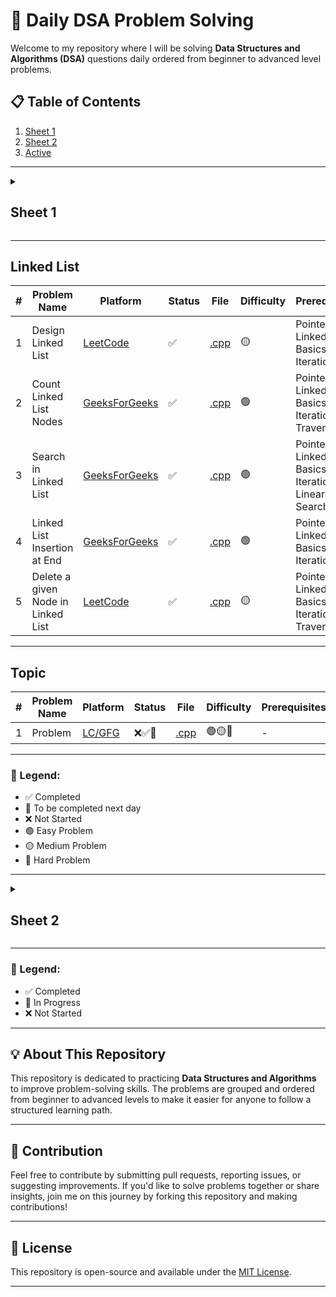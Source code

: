 # 🚀 Daily DSA Problem Solving

Welcome to my repository where I will be solving **Data Structures and Algorithms (DSA)** questions daily ordered from beginner to advanced level problems.

## 📋 Table of Contents

1. [Sheet 1](#sheet-1)
2. [Sheet 2](#sheet-2)
9. [Active](#linked-list)

---

<details id="sheet-1">
  <summary><h2>Sheet 1</h2></summary>

  ## 📋 Table of Contents

1. [Basic Maths](#basic-maths)
2. [Recursion](#recursion)
3. [Two Pointers](#two-pointers)
4. [Sorting](#sorting)
5. [Algorithms and Techniques](#algorithms-and-techniques)
6. [Hashing](#hashing)
7. [Binary Search](#binary-search)
8. [Arrays](#arrays)
9. [Strings](#strings)
  
  ## Basic Maths

| **#** | **Problem Name**                      | **Platform**                                                                                                                                            | **Status** | **File**                                                        | **Difficulty** | **Prerequisites**                                                                        |
| ----- | ------------------------------------- | ------------------------------------------------------------------------------------------------------------------------------------------------------- | ---------- | --------------------------------------------------------------- | -------------- | ---------------------------------------------------------------------------------------- |
| 1     | Number of factors                     | [GeeksForGeeks](https://www.geeksforgeeks.org/problems/number-of-factors1435/1?itm_source=geeksforgeeks&itm_medium=article&itm_campaign=practice_card)  | ✅         | [.cpp](./daily-problems-day-36/_119_numbers_of_factors.cpp)                    | 🟢             | Loops, Divisors, Square roots                                                            |
| 2     | Perfect Number                        | [LeetCode](https://leetcode.com/problems/perfect-number/)                                                                                               | ✅         | [.cpp](./daily-problems-day-36/_120_perfect_number.cpp)                        | 🟢             | Divisors, Sum of factors, Loops                                                          |
| 3     | Three Divisors                        | [LeetCode](https://leetcode.com/problems/three-divisors/description/)                                                                                   | ✅         | [.cpp](./daily-problems-day-36/_121_three_divisors.cpp)                        | 🟢             | Prime numbers, Perfect squares, Divisors                                                 |
| 4     | Four Divisors                         | [LeetCode](https://leetcode.com/problems/four-divisors/description/)                                                                                    | ✅         | [.cpp](./daily-problems-day-36/_122_four_divisors.cpp)                         | 🟡             | Divisors, Efficient looping techniques, Sum of numbers                                   |
| 5     | Armstrong Number                      | [GeeksForGeeks](https://www.geeksforgeeks.org/problems/armstrong-numbers2727/1)                                                                         | ✅         | [.cpp](./daily-problems-day-36/_123_armstrong_number.cpp)                      | 🟢             | Number manipulation, Digit extraction, Loops                                             |
| 6     | Palindrome Number                     | [LeetCode](https://leetcode.com/problems/palindrome-number/description/)                                                                                | ✅         | [.cpp](./daily-problems-day-37/_124_palindrome_number.cpp)                     | 🟢             | Loops, Conditionals, Integer Operations (% And /), Overflow Handling                     |
| 7     | Valid Palindrome                      | [LeetCode](https://leetcode.com/problems/valid-palindrome/description/)                                                                                 | ✅         | [.cpp](./daily-problems-day-37/_125_valid_palindrome.cpp)                      | 🟢             | String Manipulation, Two-Pointer Technique, Isalnum, Tolower                             |
| 8     | Prime Number                          | [GeeksForGeeks](https://www.geeksforgeeks.org/problems/prime-number2314/1?itm_source=geeksforgeeks&itm_medium=article&itm_campaign=practice_card)       | ✅         | [.cpp](./daily-problems-day-37/_126_prime_number.cpp)                          | 🟢             | Mathematics, Prime Number Logic, Square Root Optimization                                |
| 9     | Count Primes                          | [LeetCode](https://leetcode.com/problems/count-primes/description/)                                                                                     | ✅         | [.cpp](./daily-problems-day-37/_127_count_primes.cpp)                          | 🟡             | Sieve Of Eratosthenes, Boolean Arrays, Loops                                             |
| 10    | Count Digits                          | [GeeksForGeeks](https://www.geeksforgeeks.org/problems/count-digits5716/0)                                                                              | ✅         | [.cpp](./daily-problems-day-37/_128_count_digits.cpp)                          | 🟢             | Modulo, Digit Extraction, Loops                                                          |
| 11    | Count the Digits That Divide a Number | [LeetCode](https://leetcode.com/problems/count-the-digits-that-divide-a-number/description/)                                                            | ✅         | [.cpp](./daily-problems-day-37/_129_count_the_digits_that_divide_a_number.cpp) | 🟢             | Modulo, Digit Extraction, Loops                                                          |
| 12    | GCD of two number                     | [GeeksForGeeks](https://www.geeksforgeeks.org/problems/gcd-of-two-numbers3459/1?itm_source=geeksforgeeks&itm_medium=article&itm_campaign=practice_card) | ✅         | [.cpp](./daily-problems-day-38/_131_gcd_of_two_numbers.cpp)                    | 🟢             | Euclidean Algorithm, Basic Math (division and modulus), Iterative Loops                  |
| 13    | LCM and GCD                           | [GeeksForGeeks](https://www.geeksforgeeks.org/problems/lcm-and-gcd4516/1?itm_source=geeksforgeeks&itm_medium=article&itm_campaign=practice_card)        | ✅         | [.cpp](./daily-problems-day-38/_130_lcm_and_gcd.cpp)                           | 🟢             | Euclidean Algorithm, Relation Between LCM and GCD, Basic Math (multiplication, division) |
| 14    | Find Greatest Common Divisor of Array | [LeetCode](https://leetcode.com/problems/find-greatest-common-divisor-of-array/description/)                                                            | ✅         | [.cpp](./daily-problems-day-38/_132_find_greatest_common_divisor_of_array.cpp) | 🟢             | Array Traversal, Euclidean Algorithm, Basic Math (min, max, division, modulus)           |
| 15    | Reverse Integer                       | [LeetCode](https://leetcode.com/problems/reverse-integer/)                                                                                              | ✅         | [.cpp](./daily-problems-day-38/_133_reverse_integer.cpp)                       | 🟡             | Modulus for Digit Extraction, Handling Integer Overflow, Iterative Loops                 |

---

## Recursion

| **#** | **Problem Name**                   | **Platform**                                                                                                                                                                                                                  | **Status** | **File**                                                   | **Difficulty** | **Prerequisites**                                      |
| ----- | ---------------------------------- | ----------------------------------------------------------------------------------------------------------------------------------------------------------------------------------------------------------------------------- | ---------- | ---------------------------------------------------------- | -------------- | ------------------------------------------------------ |
| 1     | Print 1 To N Without Loop          | [GeeksForGeeks](https://www.geeksforgeeks.org/problems/print-1-to-n-without-using-loops-1587115620/1)                                                                                                                         | ✅         | [.cpp](./daily-problems-day-39/_134_print_1_to_n.cpp)                     | 🟢             | Recursion                                              |
| 2     | Print N to 1 without loop          | [GeeksForGeeks](https://www.geeksforgeeks.org/problems/print-n-to-1-without-loop/1?utm_source=youtube&utm_medium=collab_striver_ytdescription&utm_campaign=print-n-to-1-without-loop)                                         | ✅         | [.cpp](./daily-problems-day-39/_135_print_n_to_1.cpp)                     | 🟢             | Recursion                                              |
| 3     | Print GFG n times                  | [GeeksForGeeks](https://www.geeksforgeeks.org/problems/print-gfg-n-times/1?utm_source=youtube&utm_medium=collab_striver_ytdescription&utm_campaign=print-gfg-n-times)                                                         | ✅         | [.cpp](./daily-problems-day-39/_136_print_gfg_n_times.cpp)                | 🟢             | Recursion                                              |
| 4     | Sum of first n terms               | [GeeksForGeeks](https://www.geeksforgeeks.org/problems/sum-of-first-n-terms5843/1)                                                                                                                                            | ✅         | [.cpp](./daily-problems-day-39/_137_sum_of_first_n_terms.cpp)             | 🟢             | Recursion, Arithmetic operations (like exponentiation) |
| 5     | Factorials Less than or Equal to n | [GeeksForGeeks](https://www.geeksforgeeks.org/problems/find-all-factorial-numbers-less-than-or-equal-to-n3548/0?problemType=functional&difficulty%255B%255D=-1&page=1&query=problemTypefunctionaldifficulty%255B%255D-1page1) | ✅         | [.cpp](./daily-problems-day-39/_138_factorials_less_than_or_equal_to.cpp) | 🟢             | Recursion, Factorial calculations                      |
| 6     | Reverse an Array                   | [GeeksForGeeks](https://www.geeksforgeeks.org/problems/reverse-an-array/0)                                                                                                                                                    | ✅         | [.cpp](./daily-problems-day-39/_139_reverse_an_array.cpp)                 | 🟢             | Recursion, Arrays                                      |
| 7     | Fibonacci Number                   | [LeetCode](https://leetcode.com/problems/fibonacci-number/description/)                                                                                                                                                       | ✅         | [.cpp](./daily-problems-day-39/_140_fibonacci_number.cpp)                 | 🟢             | Recursion, Understanding of Fibonacci sequence         |

---

## Two Pointers

| **#** | **Problem Name**          | **Platform**                                                                     | **Status** | **File**                                            | **Difficulty** | **Prerequisites**                               |
| ----- | ------------------------- | -------------------------------------------------------------------------------- | ---------- | --------------------------------------------------- | -------------- | ----------------------------------------------- |
| 1     | Reverse String            | [LeetCode](https://leetcode.com/problems/reverse-string/description/)            | ✅         | [.cpp](./daily-problems-day-07/_31_reverse_string.cpp)             | 🟢             | Two Pointers, In-Place Modification             |
| 2     | Move Zeroes               | [LeetCode](https://leetcode.com/problems/move-zeroes/description/)               | ✅         | [.cpp](./daily-problems-day-26/_85_move_all_zeros_to_end.cpp)      | 🟢             | Two Pointers, In-Place Modification             |
| 3     | Valid Palindrome II       | [LeetCode](https://leetcode.com/problems/valid-palindrome-ii/description/)       | ✅         | [.cpp](./daily-problems-day-39/_141_valid_palindrome_ii.cpp)       | 🟢             | Two Pointers, In-Place Modification             |
| 4     | Container With Most Water | [LeetCode](https://leetcode.com/problems/container-with-most-water/description/) | ✅         | [.cpp](./daily-problems-day-40/_142_container_with_most_water.cpp) | 🟡             | Arrays, Two-pointer technique, Greedy algorithm |
| 5     | Sort Colors               | [LeetCode](https://leetcode.com/problems/sort-colors/submissions/)               | ✅         | [.cpp](./daily-problems-day-28/_94_sort_0_1_2.cpp)                 | 🟡             | Two Pointers, In-Place Modification             |
| 6     | Trapping Rain Water       | [LeetCode](https://leetcode.com/problems/trapping-rain-water/description/)       | ✅         | [.cpp](./daily-problems-day-40/_143_trapping_rain_water.cpp)       | 🔴             | Arrays, Two-pointer technique, Greedy algorithm |

---

## Sorting

| **#** | **Problem Name**         | **Platform**                                                             | **Status** | **File**                                           | **Difficulty** | **Prerequisites**                                     |
| ----- | ------------------------ | ------------------------------------------------------------------------ | ---------- | -------------------------------------------------- | -------------- | ----------------------------------------------------- |
| 1     | Bubble Sort              | [GeeksForGeeks](https://www.geeksforgeeks.org/problems/bubble-sort/1)    | ✅         | [.cpp](./daily-problems-day-40/_144_bubble_sort.cpp)              | 🟢             | Arrays, Loops, Sorting basics                         |
| 2     | Insertion Sort           | [GeeksForGeeks](https://www.geeksforgeeks.org/problems/insertion-sort/1) | ✅         | [.cpp](./daily-problems-day-40/_145_insertion_sort.cpp)           | 🟢             | Arrays, Loops, Sorting basics                         |
| 3     | Merge Sort               | [GeeksForGeeks](https://www.geeksforgeeks.org/problems/merge-sort/1)     | ✅         | [.cpp](./daily-problems-day-40/_146_merge_sort.cpp)               | 🟡             | Arrays, Recursion, Divide and Conquer                 |
| 4     | Quick Sort               | [GeeksForGeeks](https://www.geeksforgeeks.org/problems/quick-sort/1)     | ✅         | [.cpp](./daily-problems-day-40/_147_quick_sort.cpp)               | 🔴             | Arrays, Recursion, Divide and Conquer, Sorting basics |
| 5     | Recursive Bubble Sort    | [GeeksForGeeks](https://www.geeksforgeeks.org/problems/bubble-sort/1)    | ✅         | [.cpp](././daily-problems-day-41/_148_recursive_bubble_sort.cpp)  | 🟢             | Arrays, Recursion, Swapping                           |
| 6     | Recursive Insertion Sort | [GeeksForGeeks](https://www.geeksforgeeks.org/problems/insertion-sort/1) | ✅         | [.cpp](./daily-problems-day-41/_149_recursive_insertion_sort.cpp) | 🟢             | Arrays, Recursion, Insertion                          |
| 7     | Selection Sort           | [GeeksForGeeks](https://www.geeksforgeeks.org/problems/selection-sort/1) | ✅         | [.cpp](./daily-problems-day-41/_150_selection_sort.cpp)           | 🟢             | Arrays, Recursion, Swapping                           |

---


## Algorithms and Techniques

| **#** | **Problem Name** | **Platform**       | **Status** | **File**       | **Difficulty** | **Prerequisites** |
| ----- | ---------------- | ------------------ | ---------- | -------------- | -------------- | ----------------- |
|1|Prefix Sum|[GeeksForGeeks](https://www.geeksforgeeks.org/prefix-sum-array-implementation-applications-competitive-programming/)|✅|[.cpp](./algorithms-and-techniques/prefix_sum_array/)|🟢|Arrays, Loops, Basic Mathematics (Addition, Subtraction)|
|2|Fibonacci Sequence|[LeetCode](https://leetcode.com/problems/generate-fibonacci-sequence/description/)|✅|[.cpp](./algorithms-and-techniques/fibonacci_sequence/)|🟢| Recursion, Dynamic Programming, Basic Mathematics (Sequences)|
|3|Boyer-Moore Voting Algorithm|[TopCoder](https://www.topcoder.com/thrive/articles/boyer-moore-majority-vote-algorithm)|✅|[.cpp](./algorithms-and-techniques/boyer_moore_voting_algorithm/)|🟢|Arrays, Loops, Basic Counting Logic|
|4|Euclidean Algorithm|[GeeksForGeeks](https://www.geeksforgeeks.org/euclidean-algorithms-basic-and-extended/)|✅|[.cpp](./algorithms-and-techniques/euclidean_algorithm/)|🟡|Basic Mathematics (Division, Remainder), Recursion|
|5|Sieve of Eratosthenes|[CP-Algorithms](https://cp-algorithms.com/algebra/sieve-of-eratosthenes.html)|❌|[.cpp](./Library/03_Algorithms_and_Techniques)|🟡|Arrays, Loops, Basic Mathematics (Prime Numbers)|
|6|Binomial Coefficients|[GeeksForGeeks](https://www.geeksforgeeks.org/binomial-coefficient-dp-9/)|❌|[.cpp](./Library/03_Algorithms_and_Techniques)|🟡|Combinatorics, Dynamic Programming, Recursion|
|7|In-place Array Modification|[GeeksForGeeks](https://www.geeksforgeeks.org/in-place-algorithm/)|❌|[.cpp](./Library/03_Algorithms_and_Techniques)|🔴|Arrays, Loops, Two-pointer Technique|
|8|Sliding Window|[GeeksForGeeks](https://www.geeksforgeeks.org/window-sliding-technique/)|❌|[.cpp](./Library/03_Algorithms_and_Techniques)|🔴|Arrays, Loops, Two-pointer Technique, Hash Maps (for some variations)|
|9|Floyd's Tortoise and Hare Algorithm|[DEV Community](https://dev.to/alisabaj/floyd-s-tortoise-and-hare-algorithm-finding-a-cycle-in-a-linked-list-39af)|❌|[.cpp](./Library/03_Algorithms_and_Techniques)|🔴|Linked Lists, Two-pointer Technique, Cyclic Detection|
|10|Longest Common Subsequence (LCS)|[GeeksForGeeks](https://www.geeksforgeeks.org/longest-common-subsequence-dp-4/)|❌|[.cpp](./Library/03_Algorithms_and_Techniques)|🔴|Dynamic Programming, Strings, Recursion|

---

## Hashing

| **#** | **Problem Name**                               | **Platform**                                                                                                                                                        | **Status** | **File**                                                     | **Difficulty** | **Prerequisites**                                               |
| ----- | ---------------------------------------------- | ------------------------------------------------------------------------------------------------------------------------------------------------------------------- | ---------- | ------------------------------------------------------------ | -------------- | --------------------------------------------------------------- |
| 1     | Find unique element                            | [GeeksForGeeks](https://www.geeksforgeeks.org/problems/find-unique-element2632/0)                                                                                   | ✅         | [.cpp](./daily-problems-day-42/_152_find_unique_element.cpp)                | 🟢             | Hash maps, Frequency counting, Array traversal, Modulo operator |
| 2     | Sum of Unique Elements                         | [LeetCode](http://leetcode.com/problems/sum-of-unique-elements/description/)                                                                                        | ✅         | [.cpp](./daily-problems-day-42/_153_sum_of_unique_elements.cpp)             | 🟢             | Hash maps, Frequency counting, Array traversal                  |
| 3     | Find the Frequency                             | [GeeksForGeeks](https://www.geeksforgeeks.org/problems/find-the-frequency/1)                                                                                        | ✅         | [.cpp](./daily-problems-day-42/_154_find_the_frequency.cpp)                 | 🟢             | Hash maps, Frequency counting, Array traversal                  |
| 4     | Frequencies in a Limited Array                 | [GeeksForGeeks](https://www.geeksforgeeks.org/problems/frequency-of-array-elements-1587115620/1)                                                                    | ✅         | [.cpp](./daily-problems-day-42/_155_frequencies_in_a_limited_array.cpp)     | 🟢             | Hash maps, Frequency counting, Arrays, Index manipulation       |
| 5     | Check if array contains duplicates             | [GeeksForGeeks](https://www.geeksforgeeks.org/problems/check-if-array-contains-duplicates/1?itm_source=geeksforgeeks&itm_medium=article&itm_campaign=practice_card) | ✅         | [.cpp](./daily-problems-day-42/_156_check_if_array_contains_duplicated.cpp) | 🟢             | Hash sets, Array traversal, Unordered data structures           |
| 6     | Find the Duplicate Number                      | [LeetCode](https://leetcode.com/problems/find-the-duplicate-number/description/)                                                                                    | ✅         | [.cpp](./daily-problems-day-42/_157_find_the_duplicate_number.cpp)          | 🟡             | Hash maps, Frequency counting, Array traversal                  |
| 7     | First Unique Character in a String             | [LeetCode](https://leetcode.com/problems/first-unique-character-in-a-string/description/)                                                                           | ✅         | [.cpp](./daily-problems-day-42/_158_first_unique_character_in_a_string.cpp) | 🟢             | Hash maps, String traversal, Frequency counting                 |
| 8     | Union of Arrays with Duplicates                | [GeeksForGeeks](https://www.geeksforgeeks.org/problems/union-of-two-arrays3538/1?itm_source=geeksforgeeks&itm_medium=article&itm_campaign=practice_card)            | ✅         | [.cpp](./daily-problems-day-42/_159_union_of_arrays_with_duplicates.cpp)    | 🟢             | Hash maps, Hash sets, Array traversal, Set operations           |
| 9     | Intersection of Two Arrays                     | [LeetCode](https://leetcode.com/problems/intersection-of-two-arrays/description/)                                                                                   | ✅         | [.cpp](./daily-problems-day-42/_160_intersection_of_two_arrays.cpp)         | 🟢             | Hash sets, Array traversal, Set operations                      |
| 10    | Two Sum - Pair with Given Sum                  | [GeeksForGeeks](https://www.geeksforgeeks.org/problems/key-pair5616/1?itm_source=geeksforgeeks&itm_medium=article&itm_campaign=practice_cardk)                      | ✅         | [.cpp](./daily-problems-day-43/_161_two_sum.cpp)                                               | 🟢             | Hash Maps, Arrays, Loops, Complement                                                             |
| 11    | Majority Element                               | [LeetCode](https://leetcode.com/problems/majority-element/description/)                                                                                             | ✅         | [.cpp](./daily-problems-day-43/_162_majority_element_n_by_2.cpp)                                               | 🟢             | Hash Maps, Arrays, Loops, Boyer-Moore Voting Algorithm                                                             |
| 12    | K-diff Pairs in an Array                       | [LeetCode](https://leetcode.com/problems/k-diff-pairs-in-an-array/description/)                                                                                     | ✅         | [.cpp](./daily-problems-day-43/_163_k_diff_pairs_in_array.cpp)                                               | 🟡             | Hash Maps, Arrays, Loops                                                            |
| 13    | Missing Number                                 | [LeetCode](https://leetcode.com/problems/missing-number/description/)                                                                                               | ✅         | [.cpp](./daily-problems-day-43/_164_missing_number.cpp)                                               | 🟢             | Hash Maps, Arrays, Loops                                                            |
| 14    | First Repeating Element                        | [GeeksForGeeks](https://www.geeksforgeeks.org/problems/first-repeating-element4018/1)                                                                               | ✅         | [.cpp](./daily-problems-day-43/_165_first_repeating_element.cpp)                                               | 🟢             | Hash Maps, Arrays, Loops                                                             |
| 15    | Valid Anagram                                  | [LeetCode](https://leetcode.com/problems/valid-anagram/description/)                                                                                                | ✅         | [.cpp](./daily-problems-day-43/_166_valid_anagram.cpp)                                               | 🟢             | Hash Maps, Strings, Loops                                                            |
| 16    | Group Anagrams                                 | [LeetCode](https://leetcode.com/problems/group-anagrams/description/)                                                                                               | ✅         | [.cpp](./daily-problems-day-43/_167_group_anagrams.cpp)                                               | 🟡             | Hash Maps, Strings, Sorting, Loops                                                           |
| 17    | Longest Substring Without Repeating Characters | [LeetCode](https://leetcode.com/problems/longest-substring-without-repeating-characters/description/)                                                               | ✅         | [.cpp](./daily-problems-day-43/_168_longest_substring_without_repeating_characters.cpp)                                               | 🟡             | Hash Maps, Strings, Sliding Window Technique, Loops                                                           |

---

## Binary Search

| **#** | **Problem Name**                                        | **Platform**                                                                                                                                                                                                                           | **Status** | **File**                                | **Difficulty** | **Prerequisites**                   |
| ----- | ------------------------------------------------------- | -------------------------------------------------------------------------------------------------------------------------------------------------------------------------------------------------------------------------------------- | ---------- | --------------------------------------- | -------------- | ----------------------------------- |
| 1     | Binary Search                                           | [LeetCode](https://leetcode.com/problems/binary-search/description/k)                                                                                                                                                                  | ✅         | [.cpp](./daily-problems-day-41/_151_binary_search.cpp) | 🟢             | Recursion, Comparisons, Finding mid |
| 2     | Floor in a Sorted Array                                 | [GeeksForGeeks](https://www.geeksforgeeks.org/problems/floor-in-a-sorted-array-1587115620/1?track=DSASP-Searching&amp%253BbatchId=154&utm_source=youtube&utm_medium=collab_striver_ytdescription&utm_campaign=floor-in-a-sorted-array) | ✅         | [.cpp](./daily-problems-day-44/_169_floor_in_a_sorted_array.cpp) | 🟢             | Binary Search, Array Traversal                          |
| 3     | Ceil The Floor                                          | [GeeksForGeeks](https://www.geeksforgeeks.org/problems/ceil-the-floor2802/1?utm_source=youtube&utm_medium=collab_striver_ytdescription&utm_campaign=ceil-the-floor)                                                                    | ✅         | [.cpp](./daily-problems-day-44/_170_ceil_the_floor.cpp)                          | 🟢             | Binary Search, Array Traversal                                   |
| 4     | Search Insert Position                                  | [LeetCode](https://leetcode.com/problems/search-insert-position/description/)                                                                                                                                                          | ✅         | [.cpp](./daily-problems-day-44/_171_search_insert_position.cpp)                          | 🟢             | Binary Search, Array Traversal                                   |
| 5     | Find First and Last Position of Element in Sorted Array | [LeetCode](https://leetcode.com/problems/find-first-and-last-position-of-element-in-sorted-array/description/)                                                                                                                         | ✅         | [.cpp](./daily-problems-day-44/_172_find_first_and_last_position_of_element_in_sorted_array.cpp)                          | 🟡             | Binary Search, Array Traversal                                   |
| 6     | Number of occurrence                                    | [GeeksForGeeks](https://www.geeksforgeeks.org/problems/number-of-occurrence2259/1?utm_source=youtube&utm_medium=collab_striver_ytdescription&utm_campaign=number-of-occurrence)                                                        | ✅         | [.cpp](./daily-problems-day-44/_173_number_of_occurence.cpp)                          | 🟢             | Binary Search, Array Traversal                                   |
|7|Search in Rotated Sorted Array|[LeetCode](https://leetcode.com/problems/search-in-rotated-sorted-array/description/)|✅|[.cpp](./daily-problems-day-45/_174_search_in_rotated_sorted_array.cpp)| 🟡|Binary Search, Rotated Sorted Array|
|8|Search in Rotated Sorted Array II|[LeetCode](https://leetcode.com/problems/search-in-rotated-sorted-array-ii/description/)|✅|[.cpp](./daily-problems-day-45/_175_search_in_rotated_sorted_array_ii.cpp)| 🟡|Binary Search, Rotated Sorted Array, Handling Duplicates|
|9|Find Minimum in Rotated Sorted Array|[LeetCode](https://leetcode.com/problems/find-minimum-in-rotated-sorted-array/description/)|✅|[.cpp](./daily-problems-day-45/_176_find_min_in_rotated_sorted_array.cpp)| 🟡|Binary Search, Rotated Sorted Array|
|10|Find Kth Rotation|[GeeksForGeeks](https://www.geeksforgeeks.org/problems/rotation4723/1?utm_source=youtube&utm_medium=collab_striver_ytdescription&utm_campaign=rotation)|✅|[.cpp](./daily-problems-day-45/_177_find_kth_rotation.cpp)| 🟢|Binary Search, Rotated Sorted Array|
|11|Single Element in a Sorted Array|[LeetCode](https://leetcode.com/problems/single-element-in-a-sorted-array/description/)|✅|[.cpp](./daily-problems-day-46/_178_single_element_in_a_sorted_array.cpp)| 🟡|Binary Search, Rotated Sorted Array|
|12|Find Peak Element|[LeetCode](https://leetcode.com/problems/find-peak-element/description/)|✅|[.cpp](./daily-problems-day-46/_179_find_peak_element.cpp)| 🟡|Binary Search, Rotated Sorted Array|
|13|Square Root|[GeeksForGeeks](https://www.geeksforgeeks.org/problems/square-root/0?utm_source=youtube&utm_medium=collab_striver_ytdescription&utm_campaign=square-root)|✅|[.cpp](./daily-problems-day-46/_180_square_root.cpp)| 🟢|Binary Search, Integer Arithmetic|
|14|Find nth root of m|[GeeksForGeeks](https://www.geeksforgeeks.org/problems/find-nth-root-of-m5843/1?utm_source=youtube&utm_medium=collab_striver_ytdescription&utm_campaign=find-nth-root-of-m)|✅|[.cpp](./daily-problems-day-46/_181_find_nth_root_of_m.cpp)| 🟢|Binary Search, Exponentiation, Integer Arithmetic|
|15|Koko Eating Bananas|[LeetCode](https://leetcode.com/problems/koko-eating-bananas/description/)|✅|[.cpp](./daily-problems-day-47/_182_koko_eating_bananas.cpp)| 🟡|Binary Search, Feasibility Check|
|16|Minimum Number of Days to Make m Bouquets|[LeetCode](https://leetcode.com/problems/minimum-number-of-days-to-make-m-bouquets/description/)|✅|[.cpp](./daily-problems-day-47/_183_minimum_number_of_days_to_make_m_bouquets.cpp)| 🟡|Binary Search, Feasibility Check, Array Traversal|
|17|Find the Smallest Divisor Given a Threshold|[LeetCode](https://leetcode.com/problems/find-the-smallest-divisor-given-a-threshold/description/)|✅|[.cpp](./daily-problems-day-47/_184_find_the_smallest_divisor_given_a_thershold.cpp)| 🟡|Binary Search, Feasibility Check, Division & Summation|
|18|Capacity To Ship Packages Within D Days|[LeetCode](https://leetcode.com/problems/capacity-to-ship-packages-within-d-days/description/)|✅|[.cpp](./daily-problems-day-48/_186_Capacity_To_Ship_Packages_Within_D_Days.cpp)| 🟡|Binary Search, Greedy Algorithms|
|19|Kth Missing Positive Number|[LeetCode](https://leetcode.com/problems/kth-missing-positive-number/description/)|✅|[.cpp](./daily-problems-day-48/_187_Kth_Missing_Positive_Number.cpp)| 🟢|Binary Search|
|20|Split Array Largest Sum|[LeetCode](https://leetcode.com/problems/split-array-largest-sum/description/)|✅|[.cpp](./daily-problems-day-48/_188_Split_Array_Largest_Sum.cpp)|🔴|Binary Search, Greedy Algorithms|
|21|Median of Two Sorted Arrays|[LeetCode](https://leetcode.com/problems/median-of-two-sorted-arrays/description/)|✅|[.cpp](./daily-problems-day-48/_189_Median_of_Two_Sorted_Arrays.cpp)|🔴|Binary Search, Partitioning, Median Calculation|
|22|K-th element of two Arrays|[GeeksForGeeks](https://www.geeksforgeeks.org/problems/k-th-element-of-two-sorted-array1317/1?utm_source=youtube&utm_medium=collab_striver_ytdescription&utm_campaign=k-th-element-of-two-sorted-array)|✅|[.cpp](./daily-problems-day-47/_185_kth_element_of_two_arrays.cpp)|🟡|Binary Search, Partitioning, Array Merging Concepts|
|23|Row with max 1s|[GeeksForGeeks](https://www.geeksforgeeks.org/problems/row-with-max-1s0023/1?utm_source=youtube&utm_medium=collab_striver_ytdescription&utm_campaign=row-with-max-1s)|✅|[.cpp](./daily-problems-day-48/_190_Row_with_max_1s.cpp)| 🟡|Binary Search, 2D Arrays|
|24|Search a 2D Matrix|[LeetCode](https://leetcode.com/problems/search-a-2d-matrix/description/)|✅|[.cpp](./daily-problems-day-49/_191_Search_a_2D_Matrix.cpp)| 🟡|Binary Search, Matrix Traversal, Index Mapping|
|25|Search a 2D Matrix II|[LeetCode](https://leetcode.com/problems/search-a-2d-matrix-ii/description/)|✅|[.cpp](./daily-problems-day-49/_192_Search_a_2D_Matrix_II.cpp)| 🟡|Binary Search, Matrix Traversal, 2D Search Strategy|
|26|Find a Peak Element II|[LeetCode](https://leetcode.com/problems/find-a-peak-element-ii/description/)|✅|[.cpp](./daily-problems-day-49/_193_Find_a_Peak_Element_II.cpp)| 🟡|Binary Search, Peak Finding Algorithm, Matrix Traversal|
|27|Median in a row-wise sorted Matrix|[GeeksForGeeks](https://www.geeksforgeeks.org/problems/median-in-a-row-wise-sorted-matrix1527/1?utm_source=youtube&utm_medium=collab_striver_ytdescription&utm_campaign=median-in-a-row-wise-sorted-matrix)|✅|[.cpp](./daily-problems-day-49/_194_Median_in_a_row-wise_sorted_Matrix.cpp)|🔴|Binary Search, Median Concept, Matrix Traversal|

---

## Arrays

| **#** | **Problem Name**                                    | **Platform**                                                                                            | **Status** | **File**                                                                       | **Difficulty** | **Prerequisites**                                           |
|------|---------------------------------------------------|-----------------------------------------------------------------------------------------------------|----------|-------------------------------------------------------------------------------|--------------|-------------------------------------------------------------|
| 1     | Third Maximum Number                                 | [LeetCode](https://leetcode.com/problems/third-maximum-number/)                                        | ✅         | [.cpp](./daily-problems-day-25/_79_third_maximum_number.cpp)                                  | 🟢             | Sorting                                                                                |
| 2     | Right Rotate an Array by K Steps                     | [LeetCode](https://leetcode.com/problems/rotate-array/)                                                | ✅         | [.cpp](./daily-problems-day-25/_82_right_rotate_array_by_k_steps.cpp)                         | 🟡             | Rotations                                                                              |
| 3     | Check if the Array is Sorted and Rotated             | [LeetCode](https://leetcode.com/problems/check-if-array-is-sorted-and-rotated/)                        | ✅         | [.cpp](./daily-problems-day-25/_80_check_if_array_is_sorted_and_rotated.cpp)                  | 🟢             | Pointers, In-place Modification                                                        |
| 4     | Remove Duplicates from Sorted Array                  | [LeetCode](https://leetcode.com/problems/remove-duplicates-from-sorted-array/)                         | ✅         | [.cpp](./daily-problems-day-25/_81_remove_duplicates_from_sorted_array.cpp)                   | 🟢             | Array Reversal, Modulo Operation                                                       |
| 5     | Kth Largest Element in Array                         | [LeetCode](https://leetcode.com/problems/kth-largest-element-in-an-array/description/)                 | ✅         | [.cpp](./daily-problems-day-25/_83_kth_largest_element_in_array.cpp)                          | 🟡             | QuickSelect Algorithm, Partitioning Recursion                                         |
| 6     | Search in Rotated Sorted Array Places                | [LeetCode](https://leetcode.com/problems/search-in-rotated-sorted-array/description/)                  | ✅         | [.cpp](./daily-problems-day-26/_84_search_in_rotated_sorted_array_places.cpp)                 | 🟡             | Binary Search                                                                          |
| 7     | Move All Zeros to the End                            | [LeetCode](https://leetcode.com/problems/move-zeroes/)                                                 | ✅         | [.cpp](./daily-problems-day-26/_85_move_all_zeros_to_end.cpp)                                 | 🟢             | Two Pointers, Swapping Elements                                                        |
| 8     | Find Minimum in Rotated Sorted Array                 | [LeetCode](https://leetcode.com/problems/find-minimum-in-rotated-sorted-array/description/)            | ✅         | [.cpp](./daily-problems-day-26/_86_find_minimum_in_roated_sorted_array.cpp)                   | 🟡             | Binary Searchs                                                                         |
| 9     | Intersection of Two Arrays                           | [LeetCode](https://leetcode.com/problems/intersection-of-two-arrays/description/)                      | ✅         | [.cpp](./daily-problems-day-26/_87_intersection_of_two_arrays.cpp)                            | 🟢             | Hashing, Sets                                                                          |
| 10    | Find Missing Number in an Array                      | [LeetCode](https://leetcode.com/problems/missing-number/)                                              | ✅         | [.cpp](./daily-problems-day-26/_88_find_missing_number_in_an_array.cpp)                       | 🟢             | Bit Manipulation, XOR Operations                                                       |
| 11    | Max Consecutive 1's                                  | [LeetCode](https://leetcode.com/problems/max-consecutive-ones/)                                        | ✅         | [.cpp](./daily-problems-day-27/_89_max_consecutive_ones.cpp)                                  | 🟢             | Loops (for, while)                                                                     |
| 12    | Find the Single Element Among Pairs                  | [LeetCode](https://leetcode.com/problems/single-element-in-a-sorted-array/)                            | ✅         | [.cpp](./daily-problems-day-27/_90_find_single_element_along_pairs.cpp)                       | 🟡             | Binary Search                                                                          |
| 13    | Number of Subarrays with Sum Equal to K              | [LeetCode](https://leetcode.com/problems/subarray-sum-equals-k/description/)                           | ✅         | [.cpp](./daily-problems-day-27/_91_number_of_subarrays_with_sum_k.cpp)                        | 🟡             | Prefix Sum, Hash Maps (unordered_map)                                                  |
| 14    | Maximum Sum of Distinct Subarrays With Length K      | [LeetCode](https://leetcode.com/problems/maximum-sum-of-distinct-subarrays-with-length-k/description/) | ✅         | [.cpp](./daily-problems-day-27/_92_%20maximum_sum_of_distinct_subarrays_with_length_k.cpp)    | 🟡             | Sliding Window Technique, Hash Maps (unordered_map)                                    |
| 15    | 2-Sum Problem                                        | [LeetCode](https://leetcode.com/problems/two-sum/)                                                     | ✅         | [.cpp](./daily-problems-day-27/_93_two_sum.cpp)                                               | 🟢             | Hash Maps (unordered_map), Basic Arithmetic (complement)                               |
| 16    | Sort 0, 1, 2                                         | [LeetCode](https://leetcode.com/problems/sort-colors/)                                                 | ✅         | [.cpp](./daily-problems-day-28/_94_sort_0_1_2.cpp)                                            | 🟡             | Counting, Basic Iteration                                                              |
| 17    | Majority Element II (n by 2 times)                   | [LeetCode](https://leetcode.com/problems/majority-element/)                                            | ✅         | [.cpp](./daily-problems-day-28/_95_majority_element.cpp)                                      | 🟢             | Hash Maps, Boyer-Moore Voting Algorithm                                                |
| 18    | Maximum Subarray (Kadane's Algorithm)                | [LeetCode](https://leetcode.com/problems/maximum-subarray/)                                            | ✅         | [.cpp](./daily-problems-day-28/_96_maximum_subarray_kadanes_algorithm.cpp)                    | 🟡             | Kadane's Algorithm                                                                     |
| 19    | Subarray with Sum K                                  | [LeetCode](https://leetcode.com/problems/subarray-sum-equals-k/)                                       | ✅         | [.cpp](./daily-problems-day-28/_97_subarrays_with_sum_equals_k.cpp)                           | 🟡             | Prefix Sum, Hash Maps, Sliding Window Technique                                        |
| 20    | Stock Buy and Sell                                   | [LeetCode](https://leetcode.com/problems/best-time-to-buy-and-sell-stock/)                             | ✅         | [.cpp](./daily-problems-day-28/_98_stock_buy_and_sell.cpp)                                    | 🟢             | Min/Max Element Tracking                                                               |
| 21    | Rearrange Elements by Sign                           | [LeetCode](https://leetcode.com/problems/rearrange-array-elements-by-sign/)                            | ✅         | [.cpp](./daily-problems-day-29/_99_rearrange_elements_by_sign.cpp)                            | 🟡             | Iteration, Conditional Statements                                                      |
| 22    | Next Permutation                                     | [LeetCode](https://leetcode.com/problems/next-permutation/)                                            | ✅         | [.cpp](./daily-problems-day-29/_100_next_permutation.cpp)                                     | 🟡             | Sorting, Swapping Elements, Reverse, Linear Search                                     |
| 23    | Replace Elements with Greatest Element on Right Side | [LeetCode](https://leetcode.com/problems/replace-elements-with-greatest-element-on-right-side/)        | ✅         | [.cpp](./daily-problems-day-29/_101_replace_elements_with_greatest_element_on_right_side.cpp) | 🟢             | Max Function, Reverse Traversal                                                        |
| 24    | Longest Consecutive Subsequence                      | [LeetCode](https://leetcode.com/problems/longest-consecutive-sequence/)                                | ✅         | [.cpp](./daily-problems-day-29/_102_longest_consecutive_subsequence.cpp)                      | 🟡             | Sorting, Linear Search, Sequence Detection                                             |
| 25    | Set Matrix 0's                                       | [LeetCode](https://leetcode.com/problems/set-matrix-zeroes/)                                           | ✅         | [.cpp](./daily-problems-day-29/_103_set_matrix_0s.cpp)                                        | 🟡             | 2D Arrays, Matrix Manipulation, Flags, Traversal                                       |
| 26    | Rotate Matrix                                        | [LeetCode](https://leetcode.com/problems/rotate-image/)                                                | ✅         | [.cpp](./daily-problems-day-30/_104_rotate_matrix.cpp)                                        | 🟡             | 2D Arrays, Transpose of Matrix, Swapping, Array Reversal                               |
| 27    | Spiral Traversal                                     | [LeetCode](https://leetcode.com/problems/spiral-matrix/)                                               | ✅         | [.cpp](./daily-problems-day-30/_105_spiral_traversal.cpp)                                     | 🟡             | Loop Control, Directional Changes                                                      |
| 28    | Pascal's Triangle                                    | [LeetCode](https://leetcode.com/problems/pascals-triangle/)                                            | ✅         | [.cpp](./daily-problems-day-30/_106_pascals_triangle.cpp)                                     | 🟢             | Nested Loops, Binomial coefficients                                                    |
| 29    | Majority Element II (n by 3 times)                   | [LeetCode](https://leetcode.com/problems/majority-element-ii/)                                         | ✅         | [.cpp](./daily-problems-day-30/_107_majority_element_II_n_by_3.cpp)                           | 🟡             | Traversal, Counting, Boyer-Moore Voting Algorithm                                      |     |     |
| 30    | 3-Sum Problem                                        | [LeetCode](https://leetcode.com/problems/3sum/)                                                        | ✅         | [.cpp](./daily-problems-day-31/_108_three_sum.cpp)                                            | 🟡             | Sorting, Two-pointer technique, Handling duplicates                                    |
| 31    | 4-Sum Problem                                        | [LeetCode](https://leetcode.com/problems/4sum/)                                                        | ✅         | [.cpp](./daily-problems-day-31/_109_four_sum.cpp)                                             | 🟡             | Sorting, Nested loops, Two-pointer technique, Handling duplicates, Overflow prevention |
| 32    | Length of Subarray with an equal number of 0 and 1   | [LeetCode](https://leetcode.com/problems/contiguous-array/description/)                                | ✅         | [.cpp](./daily-problems-day-31/_110_length_of_subarray_with_equal_number_of_0_and_1.cpp)      | 🟡             | Prefix sum, Hash maps, Subarray with a target sum                                      |
| 33    | XOR Queries of a Subarray                            | [LeetCode](https://leetcode.com/problems/xor-queries-of-a-subarray/description/)                       | ✅         | [.cpp](./daily-problems-day-32/_111_xor_queries_of_a_subarray.cpp)                            | 🟡             | XOR operation properties, Prefix XOR array, Range queries                              |
| 34    | Merge Overlapping Subintervals                       | [LeetCode](https://leetcode.com/problems/merge-intervals/description/)                                 | ✅         | [.cpp](./daily-problems-day-32/_112_merge_overlapping_intervals.cpp)                          | 🟡             | Sorting, Intervals                                                                     |
| 35    | Merge Sorted Array Without Extra Space               | [LeetCode](https://leetcode.com/problems/merge-sorted-array/description/)                              | ✅         | [.cpp](./daily-problems-day-33/_113_merge_sorted_array_without_extra_space.cpp)               | 🟢             | Pointers, In-Place Operations, Two Pointers                                            |
| 36    | Repeating Numbers                                    | [LeetCode](https://leetcode.com/problems/find-the-duplicate-number/)                                   | ✅         | [.cpp](./daily-problems-day-33/_114_repeating_numbers.cpp)                                    | 🟡             | In-Place Operations, Cycle Detection, Absolute Value                                   |
| 37    | Count Inversions                                     | [LeetCode](https://leetcode.com/problems/count-the-number-of-inversions/description/)                  | ✅         | [.cpp](./daily-problems-day-34/_115_count_inversions.cpp)                                     | 🔴             | Dynamic Programming, Modular Arithmetic                                                |
| 38    | Reverse Pairs                                        | [LeetCode](https://leetcode.com/problems/reverse-pairs/)                                               | ✅         | [.cpp](./daily-problems-day-34/_116_reverse_pairs.cpp)                                        | 🔴             | Merge Sort, Efficient Counting Techniques                                              |
| 39    | Maximum Product Subarray                             | [LeetCode](https://leetcode.com/problems/maximum-product-subarray/)                                    | ✅         | [.cpp](./daily-problems-day-35/_117_count_of_smaller_numbers_after_self.cpp)                  | 🟡             | Array, Prefix and Suffix Products                                                      |
| 40    | Count of Smaller Numbers After Self                  | [LeetCode](https://leetcode.com/problems/count-of-smaller-numbers-after-self/description/)             | ✅         | [.cpp](./daily-problems-day-35/_118_maximum_product_subarray.cpp)                             | 🔴             | Merge Sort, Divide and Conquer Algorithm, Array and Index Tracking|

---

## Strings

| **#** | **Problem Name** | **Platform**       | **Status** | **File**       | **Difficulty** | **Prerequisites** |
| ----- | ---------------- | ------------------ | ---------- | -------------- | -------------- | ----------------- |
|1|Remove Outermost Parentheses|[LeetCode](https://leetcode.com/problems/remove-outermost-parentheses/)|✅|[.cpp](./daily-problems-day-50/_195_Remove_Outermost_Parentheses.cpp)|🟢|Strings, Loops, Conditionals|
|2|Largest Odd Number in String|[LeetCode](https://leetcode.com/problems/largest-odd-number-in-string/description/)|✅|[.cpp](./daily-problems-day-50/_197_Largest_Odd_Number_in_String.cpp)|🟢|Strings, Basic Number Properties|
|3|Longest Common Prefix|[LeetCode](https://leetcode.com/problems/longest-common-prefix/description/)|✅|[.cpp](./daily-problems-day-51/_198_Longest_Common_Prefix.cpp)|🟢|Binary Search, Strings, Prefix, Array Iteration|
|4|Isomorphic Strings|[LeetCode](https://leetcode.com/problems/isomorphic-strings/description/)|✅|[.cpp](./daily-problems-day-51/_199_Isomorphic_Strings.cpp)|🟢|Hash Map, Strings, Character Mapping, Iteration|
|5|Rotate String|[LeetCode](https://leetcode.com/problems/rotate-string/description/)|✅|[.cpp](./daily-problems-day-52/_200_Rotate_String.cpp)|🟢|String manipulation, String comparison, Loops, Array indexing, Functions|
|6|Valid Anagram|[LeetCode](https://leetcode.com/problems/valid-anagram/description/)|✅|[.cpp](./daily-problems-day-52/_201_Valid_Anagram.cpp)|🟢|String manipulation, Hash maps (unordered_map), String comparison, Character counting|
|7|Sort Characters By Frequency|[LeetCode](https://leetcode.com/problems/sort-characters-by-frequency/description/)|✅|[.cpp](./daily-problems-day-52/_202_Sort_Characters_By_Frequency.cpp)|🟡|Hashmaps, Priority Queue|
|8|Maximum Nesting Depth of the Parentheses|[LeetCode](https://leetcode.com/problems/maximum-nesting-depth-of-the-parentheses/description/)|✅|[.cpp](./daily-problems-day-52/_203_Maximum_Nesting_Depth_of_the_Parentheses.cpp)|🟢|Parentheses matching, Stack-like behavior (counting depth), Iteration through strings|
|9|Roman to Integer|[LeetCode](https://leetcode.com/problems/roman-to-integer/description/)|✅|[.cpp](./daily-problems-day-53/_204_Roman_to_Integer.cpp)|🟢|Hash maps, Iteration, Conditional logic|
|10|String to Integer (atoi)|[LeetCode](https://leetcode.com/problems/string-to-integer-atoi/description/)|✅|[.cpp](./daily-problems-day-53/_205_String_to_Integer_a_to_i.cpp)|🟡|ASCII operations, Overflow handling, Loops|
|11|Substrings with K Distinct|[GeeksForGeeks](https://www.geeksforgeeks.org/problems/count-number-of-substrings4528/1?utm_source=youtube&utm_medium=collab_striver_ytdescription&utm_campaign=count-number-of-substrings)|✅|[.cpp](./daily-problems-day-53/_206_Substrings_with_K_Distinct.cpp)|🟡|Sliding window, Hash maps, Two-pointer technique|
|12|Longest Palindromic Substring|[LeetCode](https://leetcode.com/problems/longest-palindromic-substring/description/)|✅|[.cpp](./daily-problems-day-54/_207_Longest_Palindromic_Substring.cpp)|🟡|Two Pointers, String Manipulation|
|13|Sum of Beauty of All Substrings|[LeetCode](https://leetcode.com/problems/sum-of-beauty-of-all-substrings/description/)|✅|[.cpp](./daily-problems-day-54/_208_Sum_of_Beauty_of_All_Substrings.cpp)|🟡|Brute Force, Frequency Counting|
|14|Reverse Words in a String|[LeetCode](https://leetcode.com/problems/reverse-words-in-a-string/description/)|✅|[.cpp](./daily-problems-day-54/_209_Reverse_Words_in_a_String.cpp)|🟡|String Parsing, List Manipulation|

---

</details>

---

## Linked List

| **#** | **Problem Name** | **Platform**       | **Status** | **File**       | **Difficulty** | **Prerequisites** |
| ----- | ---------------- | ------------------ | ---------- | -------------- | -------------- | ----------------- |
|1|Design Linked List|[LeetCode](https://leetcode.com/problems/design-linked-list/description/)|✅|[.cpp](./daily-problems-day-55/_209_Design_Linked_List.cpp)|🟡|Pointers, Linked List Basics, Iteration|
|2|Count Linked List Nodes|[GeeksForGeeks](https://www.geeksforgeeks.org/problems/count-nodes-of-linked-list/1?itm_source=geeksforgeeks&itm_medium=article&itm_campaign=practice_card)|✅|[.cpp](./daily-problems-day-55/_210_Count_Linked_List_Nodes.cpp)|🟢|Pointers, Linked List Basics, Iteration, Traversal|
|3|Search in Linked List|[GeeksForGeeks](https://www.geeksforgeeks.org/problems/search-in-linked-list-1664434326/0)|✅|[.cpp](./daily-problems-day-55/_211_Search_in_Linked_List.cpp)|🟢|Pointers, Linked List Basics, Iteration, Linear Search|
|4|Linked List Insertion at End|[GeeksForGeeks](https://www.geeksforgeeks.org/problems/linked-list-insertion-1587115620/0?utm_source=youtube&utm_medium=collab_striver_ytdescription&utm_campaign=linked-list-insertion)|✅|[.cpp](./daily-problems-day-56/_212_Linked_List_Insertion_At_End.cpp)|🟢|Pointers, Linked List Basics, Iteration|
|5|Delete a given Node in Linked List|[LeetCode](https://leetcode.com/problems/delete-node-in-a-linked-list/description/)|✅|[.cpp](./daily-problems-day-56/_213_Delete_Node_in_a_Linked_List.cpp)|🟡|Pointers, Linked List Basics, Iteration, Traversal|

---


## Topic

| **#** | **Problem Name** | **Platform**       | **Status** | **File**       | **Difficulty** | **Prerequisites** |
| ----- | ---------------- | ------------------ | ---------- | -------------- | -------------- | ----------------- |
|1|Problem|[LC/GFG](web_link)|❌✅🔄|[.cpp](./daily-problems-day-)|🟢🟡🔴|-|

---


### 📌 Legend:

-   ✅ Completed
-   🔄 To be completed next day
-   ❌ Not Started
-   🟢 Easy Problem
-   🟡 Medium Problem
-   🔴 Hard Problem

---
<details id="sheet-2">
  <summary><h2>Sheet 2</h2></summary>
  

## Previous Sheet From Day 01 to Day 24

### 📋 Table of Contents

1. [Numbers and Arithmetic](#numbers-and-arithmetic)
2. [Loops and Patterns](#loops-and-patterns)
3. [Beginner-Level Questions](#beginner-level-questions)
4. [Intermediate-Level Questions](#intermediate-level-questions)

---

## Numbers and Arithmetic

| **#** | **Problem Name**                                                 | **Status** | **File**                                                     |
| ----- | ---------------------------------------------------------------- | ---------- | ------------------------------------------------------------ |
| 1     | Check if a number is odd or even                                 | ✅         | [Link](./daily-problems-day-01/_01_odd_even.cpp)                            |
| 2     | Determine if a number is prime                                   | ✅         | [Link](./daily-problems-day-01/_02_prime_number.cpp)                        |
| 3     | Find the factorial of a number                                   | ✅         | [Link](./daily-problems-day-01/_03_factorial.cpp)                           |
| 4     | Print the Fibonacci sequence up to N terms                       | ✅         | [Link](./daily-problems-day-01/_04_fibonacci_sequence.cpp)                  |
| 5     | Find the sum of digits of a number                               | ✅         | [Link](./daily-problems-day-01/_05_sum_of_digits.cpp)                       |
| 6     | Reverse the digits of a number                                   | ✅         | [Link](./daily-problems-day-01/_06_reverse_digits.cpp)                      |
| 7     | Check if a number is a palindrome                                | ✅         | [Link](./daily-problems-day-01/_07_palindrome_number.cpp)                   |
| 8     | Determine if a number is an Armstrong number                     | ✅         | [Link](./daily-problems-day-01/_08_armstrong_number.cpp)                    |
| 9     | Find the GCD and LCM of two numbers                              | ✅         | [Link](./daily-problems-day-01/_09_find_HCF_and_LCM.cpp)                    |
| 10    | Swap two numbers without using a temporary variable              | ✅         | [Link](./daily-problems-day-01/_10_swap_numbers.cpp)                        |
| 11    | Check if a number is positive, negative, or zero                 | ✅         | [Link](./daily-problems-day-01/_11_check_pos_neg_zero.cpp)                  |
| 12    | Find the largest of three numbers                                | ✅         | [Link](./daily-problems-day-01/_12_largest_of_three.cpp)                    |
| 13    | Print the multiplication table of a number                       | ✅         | [Link](./daily-problems-day-01/_13_multiplication_table.cpp)                |
| 14    | Calculate the power of a number without using built-in functions | ✅         | [Link](./daily-problems-day-01/_14_power_of_number.cpp)                     |
| 15    | Check if a number is a perfect square                            | ✅         | [Link](./daily-problems-day-02/_15_check_if_no_is_perfect_square.cpp)       |
| 16    | Find the square root of a number without built-in functions      | ✅         | [Link](./daily-problems-day-02/_16_find_sqrt.cpp)                           |
| 17    | Count the number of digits in a number                           | ✅         | [Link](./daily-problems-day-02/_17_digits_in_a_number.cpp)                  |
| 18    | Check if a number is a perfect number                            | ✅         | [Link](./daily-problems-day-02/_18_check_perfect_number.cpp)                |
| 19    | Convert a decimal number to binary, octal, and hexadecimal       | ✅         | [Link](./daily-problems-day-02/_19_decimal_to_binary_octal_hexadecimal.cpp) |
| 20    | Convert a binary number to decimal                               | ✅         | [Link](./daily-problems-day-02/_20_binary_to_decimal.cpp)                   |

---

## Loops and Patterns

| **#** | **Problem Name**                                | **Status** | **File**                                                     |
| ----- | ----------------------------------------------- | ---------- | ------------------------------------------------------------ |
| 21    | Print the sum of the first N natural numbers    | ✅         | [Link](./daily-problems-day-02/_21_sum_of_first_n_natural_numbers.cpp)      |
| 22    | Print the sum of the first N even numbers       | ✅         | [Link](./daily-problems-day-02/_22_sum_of_first_n_even_natural_numbers.cpp) |
| 23    | Print the sum of the first N odd numbers        | ✅         | [Link](./daily-problems-day-02/_23_sum_of_first_n_odd_natural_numbers.cpp)  |
| 24    | Generate Pascal’s triangle                      | ✅         | [Link](./daily-problems-day-02/_24_pascals_triangle.cpp)                    |
| 25    | Print the first N prime numbers                 | ✅         | [Link](./daily-problems-day-02/_25_first_n_prime_numbers.cpp)               |
| 26    | Print the sum of a geometric progression series | ✅         | [Link](./daily-problems-day-02/_26_sum_of_geometric_progression_series.cpp) |
| 27    | Print the sum of a harmonic series              | ✅         | [Link](./daily-problems-day-02/_27_sum_of_harmonic_series.cpp)              |
| 28    | Find the Nth term of an arithmetic progression  | ✅         | [Link](./daily-problems-day-02/_28_sum_of_arithmetic_progression.cpp)       |

---

## Beginner-Level Questions

### Arrays

| **#** | **Problem Name**                                                   | **Status** | **File**                                                                              |
| ----- | ------------------------------------------------------------------ | ---------- | ------------------------------------------------------------------------------------- |
| 1     | Find the Largest Element in an Array                               | ✅         | [Link](./daily-problems-day-03/_01_find_the_largest_element_in_an_array.cpp)                         |
| 2     | Find the Smallest Element in an Array                              | ✅         | [Link](./daily-problems-day-03/_02_find_the_smallest_element_in_an_array.cpp)                        |
| 3     | Find the Missing Number in an Array (0 to n)                       | ✅         | [Link](./daily-problems-day-03/_03_find_the_missing_number_in_an_array_of_0_to_n.cpp)                |
| 4     | Find the Missing Number in an Array (1 to n)                       | ✅         | [Link](./daily-problems-day-03/_04_find_the_missing_number_in_an_array_of_1_to_n.cpp)                |
| 5     | Rotate an Array by K Positions Left                                | ✅         | [Link](./daily-problems-day-03/_05_rotate_an_array_by_k_positions_left.cpp)                          |
| 6     | Rotate an Array by K Positions Right                               | ✅         | [Link](./daily-problems-day-03/_06_rotate_an_array_by_k_positions_right.cpp)                         |
| 7     | Move All Zeroes to the End of an Array                             | ✅         | [Link](./daily-problems-day-03/_07_move_all_zeroes_to_the_end_of_an_array.cpp)                       |
| 8     | Rearrange Positive and Negative Numbers in an Array                | ✅         | [Link](./daily-problems-day-03/_08_rearrange_positive_and_negative_numbers_in_an_array.cpp)          |
| 9     | Find the First Repeating Element in an Array                       | ✅         | [Link](./daily-problems-day-03/_09_find_the_first_repeating_element_in_an_array.cpp)                 |
| 10    | Find Duplicates in Array using Floyd's Tortoise and Hare Algorithm | ✅         | [Link](./daily-problems-day-03/_10_find_duplicates_in_array_using_floyds_tortoise_and_hare_algo.cpp) |
| 11    | Find the First Non-Repeating Element in an Array                   | ✅         | [Link](./daily-problems-day-03/_11_find_the_first_non_repeating_element_in_an_array.cpp)             |
| 12    | Single Number                                                      | ✅         | [Link](./daily-problems-day-03/_12_single_number.cpp)                                                |
| 13    | Count Frequency in Range                                           | ✅         | [Link](./daily-problems-day-04/_13_count_freq_in_range.cpp)                                          |
| 14    | Count the Frequencies of Array Elements in O(1) Extra Space        | ✅         | [Link](./daily-problems-day-04/_14_count_the_frequencies_of_array_elements_in_O1_extra_space.cpp)    |
| 15    | Count Element with Maximum Frequency                               | ✅         | [Link](./daily-problems-day-04/_15_count_element_with_max_frequency.cpp)                             |
| 16    | Rearrange Array Elements Alternately (Max-Min)                     | ✅         | [Link](./daily-problems-day-04/_16_rearrange_array_elements_alternately_max_min.cpp)                 |
| 17    | Second Largest Element in Array                                    | ✅         | [Link](./daily-problems-day-04/_17_second_largest_element_in_array.cpp)                              |
| 18    | Find Kth Largest Element                                           | ✅         | [Link](./daily-problems-day-04/_18_find_kth_largest_element.cpp)                                     |
| 19    | Find Kth Smallest and Largest Element                              | ✅         | [Link](./daily-problems-day-04/_19_find_kth_smallest_and_largest_element.cpp)                        |
| 20    | Two Sum to Return Indices                                          | ✅         | [Link](./daily-problems-day-05/_20_two_sum_to_return_indices.cpp)                                    |
| 21    | Two Sum to Return Values                                           | ✅         | [Link](./daily-problems-day-05/_21_two_sum_to_return_values.cpp)                                     |
| 22    | Second Largest Element in Array                                    | ✅         | [Link](./daily-problems-day-05/_22_second_largest_element_in_array.cpp)                              |
| 23    | Maximum Differences Between Increasing Elements                    | ✅         | [Link](./daily-problems-day-05/_23_maximun_differences_between_increasing_elements.cpp)              |
| 24    | Sorted and Rotated                                                 | ✅         | [Link](./daily-problems-day-05/_24_sorted_and_rotated.cpp)                                           |
| 25    | Equilibrium Index of Array                                         | ✅         | [Link](./daily-problems-day-05/_25_equilibrium_index_of_array.cpp)                                   |
| 26    | Reverse Array                                                      | ✅         | [Link](./daily-problems-day-06/_26_reverse_array.cpp)                                                |
| 27    | Intersection and Union of Unsorted Arrays                          | ✅         | [Link](./daily-problems-day-06/_27_intersection_and_union_of_unsorted_array.cpp)                     |
| 28    | Intersection and Union of Sorted Arrays                            | ✅         | [Link](./daily-problems-day-06/_28_intersection_and_union_of_sorted_array.cpp)                       |

### Strings

| **#** | **Problem Name**                               | **Status** | **File**                                                                |
| ----- | ---------------------------------------------- | ---------- | ----------------------------------------------------------------------- |
| 29    | Valid Anagrams                                 | ✅         | [Link](./daily-problems-day-07/_29_valid_anagrams.cpp)                                 |
| 30    | Check Palindrome                               | ✅         | [Link](./daily-problems-day-07/_30_check_palindrome.cpp)                               |
| 31    | Reverse String                                 | ✅         | [Link](./daily-problems-day-07/_31_reverse_string.cpp)                                 |
| 32    | Check if String Contains Only Digits           | ✅         | [Link](./daily-problems-day-07/_32_check_if_string_contains_only_digits.cpp)           |
| 33    | Convert String to Integer (Implementing Atoi)  | ✅         | [Link](./daily-problems-day-07/_33_convert_string_to_integer_implementing_a_to_i.cpp)  |
| 34    | Longest Substring Without Repeating Characters | ✅         | [Link](./daily-problems-day-07/_34_longest_substring_without_repeating_characters.cpp) |
| 35    | Find All Permutations of a String              | ✅         | [Link](./daily-problems-day-07/_35_find_all_permutations_of_a_string.cpp)              |
| 36    | Count Frequency of Characters in String        | ✅         | [Link](./daily-problems-day-07/_36_count_frequency_of_characters_in_string.cpp)        |
| 37    | Largest Common Prefix in Array of Strings      | ✅         | [Link](./daily-problems-day-07/_37_largest_common_prefix_in_array_of_strings.cpp)      |
| 38    | Find ASCII Values of String                    | ✅         | [Link](./daily-problems-day-07/_38_find_ascii_values_of_string.cpp)                    |

### Linked Lists

| **#** | **Problem Name**                                  | **Status** | **File**                                                        |
| ----- | ------------------------------------------------- | ---------- | --------------------------------------------------------------- |
| 39    | Reverse a Linked List                             | ✅         | [Link](./daily-problems-day-08/_39_reverse_a_linked_list.cpp)                  |
| 40    | Detect Cycle in Linked List                       | ✅         | [Link](./daily-problems-day-08/_40_detect_cycle_in_linked_list.cpp)            |
| 41    | Merge Two Sorted Linked Lists                     | ✅         | [Link](./daily-problems-day-09/_41_merge_two_sorted_linked_list.cpp)           |
| 42    | Remove Duplicates in Linked List                  | ✅         | [Link](./daily-problems-day-09/_42_remove_duplicates_in_linked_list.cpp)       |
| 43    | Find the length of a linked list                  | ✅         | [Link](./daily-problems-day-10/_43_find_the_length_of_linked_list.cpp)         |
| 44    | Remove the nth node from the end of a linked list | ✅         | [Link](./daily-problems-day-10/_44_remove_nth_node_from_linked_list.cpp)       |
| 45    | Find the middle element of a linked list          | ✅         | [Link](./daily-problems-day-10/_45_find_the_middle_element_of_linked_list.cpp) |

### Stacks and Queues

| **#** | **Problem Name**                                   | **Status** | **File**                                                  |
| ----- | -------------------------------------------------- | ---------- | --------------------------------------------------------- |
| 46    | Implement a stack using arrays                     | ✅         | [Link](./daily-problems-day-11/_46_stack_using_arrays.cpp)               |
| 47    | Implement a stack using linked lists               | ✅         | [Link](./daily-problems-day-11/_47_stack_using_linked_list.cpp)          |
| 48    | Implement a queue using arrays                     | ✅         | [Link](./daily-problems-day-11/_48_queue_using_arrays.cpp)               |
| 49    | Implement a queue using linked lists               | ✅         | [Link](./daily-problems-day-11/_49_queue_using_linked_list.cpp)          |
| 50    | Implement a stack that supports `getMin()` in O(1) | ✅         | [Link](./daily-problems-day-11/_50_stack_that_supports_getMin_in_O1.cpp) |
| 51    | Evaluate a postfix expression                      | ✅         | [Link](./daily-problems-day-12/_51_evaluate_postfix_expression.cpp)      |
| 52    | Check for balanced parentheses in an expression    | ✅         | [Link](./daily-problems-day-12/_52_valid_parentheses.cpp)                |

---

## Intermediate-Level Questions

### Arrays

| **#** | **Problem Name**                                               | **Status** | **File**                                                                   |
| ----- | -------------------------------------------------------------- | ---------- | -------------------------------------------------------------------------- |
| 53    | Kadane's Algorithm (Maximum subarray sum).                     | ✅         | [Link](./daily-problems-day-13/_53_kadanes_algorithm_maximum_sub_array_sum.cpp)           |
| 54    | Trapping Rain Water                                            | ✅         | [Link](./daily-problems-day-13/_54_trapping_rain_water.cpp)                               |
| 55    | Find the longest consecutive subsequence.                      | ✅         | [Link](./daily-problems-day-13/_55_longest_consecutive_subsequence.cpp)                   |
| 56    | Best time to buy and sell stock.                               | ✅         | [Link](./daily-problems-day-13/_56_best_time_to_buy_and_sell_stock.cpp)                   |
| 57    | Merge two sorted arrays without extra space.                   | ✅         | [Link](./daily-problems-day-14/_57_merge_two_sorted_arrays.cpp)                           |
| 58    | Three sum problem.                                             | ✅         | [Link](./daily-problems-day-14/_58_three_sum.cpp)                                         |
| 59    | Find the maximum product subarray.                             | ✅         | [Link](./daily-problems-day-14/_59_maximum_product_of_subarray.cpp)                       |
| 60    | Check if you can reach the end of the array.                   | ✅         | [Link](./daily-problems-day-15/_60_can_we_reach_end_of_array.cpp)                         |
| 61    | Find the minimum number of jumps to reach the end of an array. | ✅         | [Link](./daily-problems-day-15/_61_minimum_jumps_required_to_reach_end_of_array.cpp)      |
| 62    | Find subarray with a given sum.                                | ✅         | [Link](./daily-problems-day-15/_62_subarray_sum_equals_k.cpp)                             |
| 63    | Smallest subarray with a sum greater than a given value.       | ✅         | [Link](./daily-problems-day-16/_63_minimum_size_subarray_sum.cpp)                         |
| 64    | Find the first missing positive integer.                       | ✅         | [Link](./daily-problems-day-16/_64_first_missing_positive.cpp)                            |
| 65    | Find common elements in three sorted arrays.                   | ✅         | [Link](./daily-problems-day-17/_65_find_common_elements_between_two_arrays.cpp)           |
| 66    | Rearrange array to form the largest number.                    | ✅         | [Link](./daily-problems-day-17/_66_find%20the%20largest_number_by_rearranging_arrays.cpp) |
| 67    | Find the maximum circular subarray sum.                        | ✅         | [Link](./daily-problems-day-17/_67_maximum_sum_in_a_circular_subarray.cpp)                |
| 68    | Merge overlapping intervals.                                   | ✅         | [Link](./daily-problems-day-17/_68_merge_overlapping_intervals.cpp)                       |

### Strings

| **#** | **Problem Name**                                         | **Status** | **File**                                                                            |
| ----- | -------------------------------------------------------- | ---------- | ----------------------------------------------------------------------------------- |
| 69    | Rabin-Karp algorithm.                                    | ✅         | [Link](./daily-problems-day-18/_69_repeated_string_match_rabin_karp_or_rolling_hash_algorithm.cpp) |
| 70    | Longest Happy Prefix-KMP algorithm for pattern matching. | ✅         | [Link](./daily-problems-day-18/_70_longest_happy_prefix_kmp_algorithm.cpp)                         |
| 71    | Longest palindromic substring.                           | ✅         | [Link](./daily-problems-day-19/_71_longest_palindromic_substring.cpp)                              |
| 72    | Find the minimum window substring.                       | ✅         | [Link](./daily-problems-day-20/_72_minimum_window_substring.cpp)                                   |

---

</details>

---

### 📌 Legend:

-   ✅ Completed
-   🔄 In Progress
-   ❌ Not Started

---

## 💡 About This Repository

This repository is dedicated to practicing **Data Structures and Algorithms** to improve problem-solving skills. The problems are grouped and ordered from beginner to advanced levels to make it easier for anyone to follow a structured learning path.

---

## 📝 Contribution

Feel free to contribute by submitting pull requests, reporting issues, or suggesting improvements. If you'd like to solve problems together or share insights, join me on this journey by forking this repository and making contributions!

---

## 🔖 License

This repository is open-source and available under the [MIT License](LICENSE).

---
